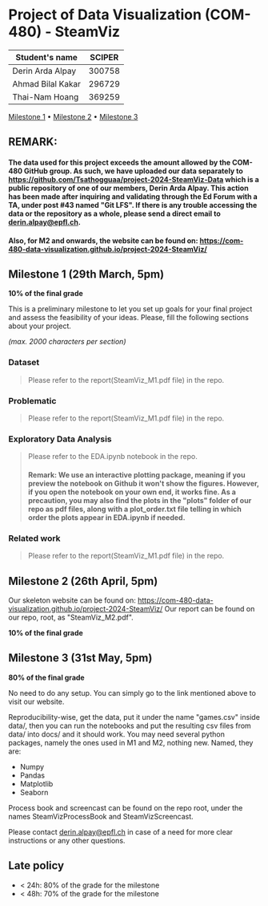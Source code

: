 # Project of Data Visualization (COM-480) - SteamViz

| Student's name | SCIPER |
| -------------- | ------ |
| Derin Arda Alpay | 300758 |
| Ahmad Bilal Kakar | 296729 |
| Thai-Nam Hoang | 369259 |

[Milestone 1](#milestone-1) • [Milestone 2](#milestone-2) • [Milestone 3](#milestone-3)

## REMARK:
#### The data used for this project exceeds the amount allowed by the COM-480 GitHub group. As such, we have uploaded our data separately to https://github.com/Tsathogguaa/project-2024-SteamViz-Data which is a public repository of one of our members, Derin Arda Alpay. This action has been made after inquiring and validating through the Ed Forum with a TA, under post #43 named "Git LFS". If there is any trouble accessing the data or the repository as a whole, please send a direct email to derin.alpay@epfl.ch.

#### Also, for M2 and onwards, the website can be found on: https://com-480-data-visualization.github.io/project-2024-SteamViz/

## Milestone 1 (29th March, 5pm)

**10% of the final grade**

This is a preliminary milestone to let you set up goals for your final project and assess the feasibility of your ideas.
Please, fill the following sections about your project.

*(max. 2000 characters per section)*

### Dataset

> Please refer to the report(SteamViz_M1.pdf file) in the repo.

### Problematic

> Please refer to the report(SteamViz_M1.pdf file) in the repo.

### Exploratory Data Analysis

> Please refer to the EDA.ipynb notebook in the repo.
> #### Remark: We use an interactive plotting package, meaning if you preview the notebook on Github it won't show the figures. However, if you open the notebook on your own end, it works fine. As a precaution, you may also find the plots in the "plots" folder of our repo as pdf files, along with a plot_order.txt file telling in which order the plots appear in EDA.ipynb if needed.

### Related work


> Please refer to the report(SteamViz_M1.pdf file) in the repo.

## Milestone 2 (26th April, 5pm)

Our skeleton website can be found on: https://com-480-data-visualization.github.io/project-2024-SteamViz/
Our report can be found on our repo, root, as "SteamViz_M2.pdf".

**10% of the final grade**


## Milestone 3 (31st May, 5pm)

**80% of the final grade**

No need to do any setup. You can simply go to the link mentioned above to visit our website.

Reproducibility-wise, get the data, put it under the name "games.csv" inside data/, then you can run the notebooks and put the resulting csv files from data/ into docs/ and it should work. You may need several python packages, namely the ones used in M1 and M2, nothing new. Named, they are:
- Numpy
- Pandas
- Matplotlib
- Seaborn

Process book and screencast can be found on the repo root, under the names SteamVizProcessBook and SteamVizScreencast.

Please contact derin.alpay@epfl.ch in case of a need for more clear instructions or any other questions.


## Late policy

- < 24h: 80% of the grade for the milestone
- < 48h: 70% of the grade for the milestone

